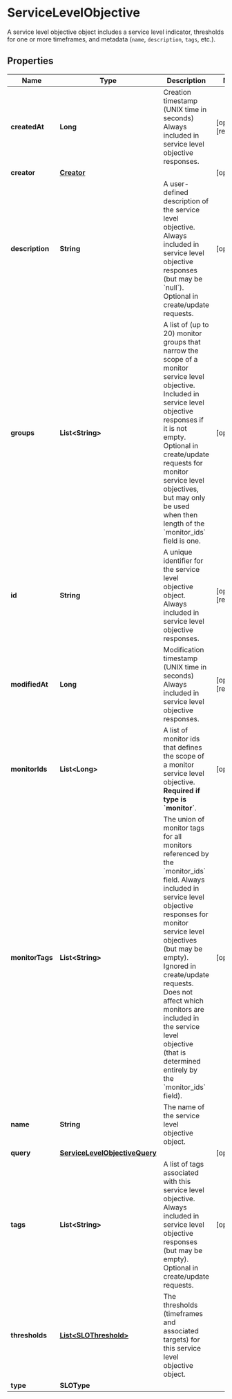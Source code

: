 # ServiceLevelObjective

A service level objective object includes a service level indicator, thresholds for one or more timeframes, and metadata (`name`, `description`, `tags`, etc.).

## Properties

| Name            | Type                                                            | Description                                                                                                                                                                                                                                                                                                                                                                                 | Notes                 |
| --------------- | --------------------------------------------------------------- | ------------------------------------------------------------------------------------------------------------------------------------------------------------------------------------------------------------------------------------------------------------------------------------------------------------------------------------------------------------------------------------------- | --------------------- |
| **createdAt**   | **Long**                                                        | Creation timestamp (UNIX time in seconds) Always included in service level objective responses.                                                                                                                                                                                                                                                                                             | [optional] [readonly] |
| **creator**     | [**Creator**](Creator.md)                                       |                                                                                                                                                                                                                                                                                                                                                                                             | [optional]            |
| **description** | **String**                                                      | A user-defined description of the service level objective. Always included in service level objective responses (but may be &#x60;null&#x60;). Optional in create/update requests.                                                                                                                                                                                                          | [optional]            |
| **groups**      | **List&lt;String&gt;**                                          | A list of (up to 20) monitor groups that narrow the scope of a monitor service level objective. Included in service level objective responses if it is not empty. Optional in create/update requests for monitor service level objectives, but may only be used when then length of the &#x60;monitor_ids&#x60; field is one.                                                               | [optional]            |
| **id**          | **String**                                                      | A unique identifier for the service level objective object. Always included in service level objective responses.                                                                                                                                                                                                                                                                           | [optional] [readonly] |
| **modifiedAt**  | **Long**                                                        | Modification timestamp (UNIX time in seconds) Always included in service level objective responses.                                                                                                                                                                                                                                                                                         | [optional] [readonly] |
| **monitorIds**  | **List&lt;Long&gt;**                                            | A list of monitor ids that defines the scope of a monitor service level objective. **Required if type is &#x60;monitor&#x60;**.                                                                                                                                                                                                                                                             | [optional]            |
| **monitorTags** | **List&lt;String&gt;**                                          | The union of monitor tags for all monitors referenced by the &#x60;monitor_ids&#x60; field. Always included in service level objective responses for monitor service level objectives (but may be empty). Ignored in create/update requests. Does not affect which monitors are included in the service level objective (that is determined entirely by the &#x60;monitor_ids&#x60; field). | [optional]            |
| **name**        | **String**                                                      | The name of the service level objective object.                                                                                                                                                                                                                                                                                                                                             |
| **query**       | [**ServiceLevelObjectiveQuery**](ServiceLevelObjectiveQuery.md) |                                                                                                                                                                                                                                                                                                                                                                                             | [optional]            |
| **tags**        | **List&lt;String&gt;**                                          | A list of tags associated with this service level objective. Always included in service level objective responses (but may be empty). Optional in create/update requests.                                                                                                                                                                                                                   | [optional]            |
| **thresholds**  | [**List&lt;SLOThreshold&gt;**](SLOThreshold.md)                 | The thresholds (timeframes and associated targets) for this service level objective object.                                                                                                                                                                                                                                                                                                 |
| **type**        | **SLOType**                                                     |                                                                                                                                                                                                                                                                                                                                                                                             |
